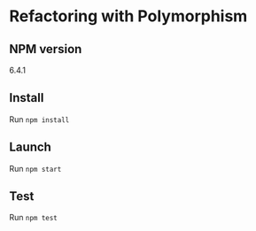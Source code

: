 # Refactoring with Polymorphism

## NPM version
6.4.1

## Install
Run `npm install`

## Launch
Run `npm start`

## Test
Run `npm test`